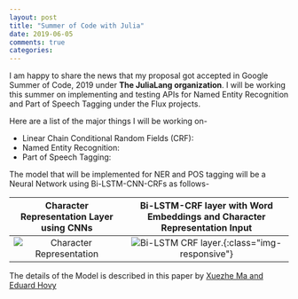 ```yaml
---
layout: post
title: "Summer of Code with Julia"
date: 2019-06-05
comments: true
categories:
---
```


I am happy to share the news that my proposal got accepted in Google Summer of Code, 2019 under **The JuliaLang organization**. I will be working this summer on implementing and testing APIs for Named Entity Recognition and Part of Speech Tagging under the Flux projects.

Here are a list of the major things I will be working on-

- Linear Chain Conditional Random Fields (CRF):
- Named Entity Recognition:
- Part of Speech Tagging:

The model that will be implemented for NER and POS tagging will be a Neural Network using Bi-LSTM-CNN-CRFs as follows-


Character Representation Layer using CNNs        |  Bi-LSTM-CRF layer with Word Embeddings and Character Representation Input
:-------------------------:|:-------------------------:
![Character Representation](../../../images/2019/Char-rep.png)  |  ![Bi-LSTM CRF layer.](../../../images/2019/LSTM-CRF-layer.png){:class="img-responsive"}

The details of the Model is described in this paper by [Xuezhe Ma and Eduard Hovy](https://arxiv.org/pdf/1603.01354.pdf)

